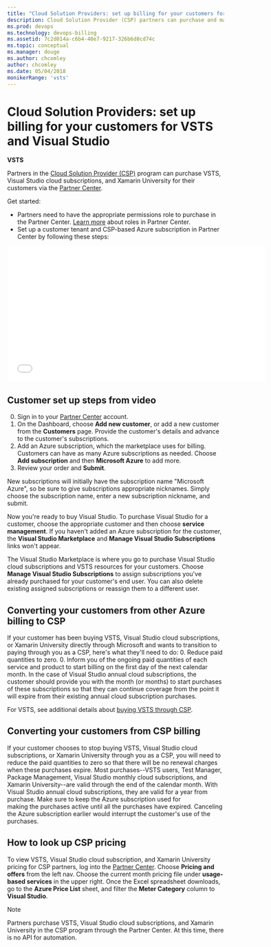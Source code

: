 ```yaml
---
title: "Cloud Solution Providers: set up billing for your customers for VSTS and Visual Studio"
description: Cloud Solution Provider (CSP) partners can purchase and manage various VSTS, VS, HockeyApp, etc., subscriptions for their customers
ms.prod: devops
ms.technology: devops-billing
ms.assetid: 7c2d014a-c6b4-40e7-9217-326b6d8cd74c
ms.topic: conceptual
ms.manager: douge
ms.author: chcomley
author: chcomley
ms.date: 05/04/2018
monikerRange: 'vsts'
---
```


# Cloud Solution Providers: set up billing for your customers for VSTS and Visual Studio

**VSTS**

Partners in the [Cloud Solution Provider (CSP)](https://partner.microsoft.com/en-US/cloud-solution-provider) program
can purchase VSTS, Visual Studio cloud subscriptions, and Xamarin University for their customers
via the [Partner Center](https://partnercenter.microsoft.com).

Get started:

* Partners need to have the appropriate permissions role to purchase in the Partner Center. [Learn more](https://msdn.microsoft.com/partner-center/create-user-accounts-and-set-permissions) about roles in Partner Center.
* Set up a customer tenant and CSP-based Azure subscription in Partner Center by following these steps:

<iframe src="//channel9.msdn.com/Shows/Visual-Studio-for-CSP-Partners/CSP-Customer-Provisioning/player" width="600" height="315" allowFullScreen="true" frameBorder="0"></iframe>

## Customer set up steps from video

0. Sign in to your [Partner Center](https://partnercenter.microsoft.com) account. 
0. On the Dashboard, choose **Add new customer**, or add a new customer from the **Customers** page. Provide the customer's details and advance to the customer's subscriptions.
0. Add an Azure subscription, which the marketplace uses for billing. Customers can have as many Azure subscriptions as needed. Choose **Add subscription** and then **Microsoft Azure** to add more.
0. Review your order and **Submit**.

New subscriptions will initially have the subscription name "Microsoft Azure", so be sure to give subscriptions
appropriate nicknames. Simply choose the subscription name, enter a new subscription nickname, and submit.

Now you're ready to buy Visual Studio. To purchase Visual Studio for a customer, choose the appropriate customer and
then choose **service management**.  If you haven't added an Azure subscription for the customer, the **Visual Studio
Marketplace** and **Manage Visual Studio Subscriptions** links won't appear.

The Visual Studio Marketplace is where you go to purchase Visual Studio cloud subscriptions and VSTS resources for your
customers.  Choose **Manage Visual Studio Subscriptions** to assign subscriptions you've already purchased for your
customer's end user.  You can also delete existing assigned subscriptions or reassign them to a different user.

## Converting your customers from other Azure billing to CSP
If your customer has been buying VSTS, Visual Studio cloud subscriptions, or Xamarin University directly through Microsoft and wants to transition to paying through you as a CSP, here's what they'll need to do:
0. Reduce paid quantities to zero.
0. Inform you of the ongoing paid quantities of each service and product to start billing on the first day of the next calendar month. In the case of Visual Studio annual cloud subscriptions, the customer should 
provide you with the month (or months) to start purchases of these subscriptions so that they can continue coverage from the point it will expire from their existing annual cloud subscription purchases.

For VSTS, see additional details about [buying VSTS through CSP](buy-csp-vsts.md).

## Converting your customers from CSP billing

If your customer chooses to stop buying VSTS, Visual Studio cloud subscriptions, or Xamarin University through you as a CSP, you will need to reduce the paid quantities to zero 
so that there will be no renewal charges when these purchases expire. Most purchases--VSTS users, Test Manager, Package Management, Visual Studio monthly cloud subscriptions, and Xamarin University--are 
valid through the end of the calendar month. With Visual Studio annual cloud subscriptions, they are valid for a year from purchase. Make sure to keep the Azure subscription used for  
making the purchases active until all the purchases have expired. Canceling the Azure subscription earlier would interrupt the customer's use of the purchases.

## How to look up CSP pricing

To view VSTS, Visual Studio cloud subscription, and Xamarin University pricing for CSP partners, log into the 
[Partner Center](https://partnercenter.microsoft.com).  Choose **Pricing and offers** from the left nav.  Choose the current month pricing file under **usage-based services** in
the upper right. Once the Excel spreadsheet downloads, go to the **Azure Price List** sheet, and
filter the **Meter Category** column to **Visual Studio**.

> [!NOTE]
> Partners purchase VSTS, Visual Studio cloud subscriptions, and Xamarin University in the CSP program through the Partner Center. 
> At this time, there is no API for automation.

